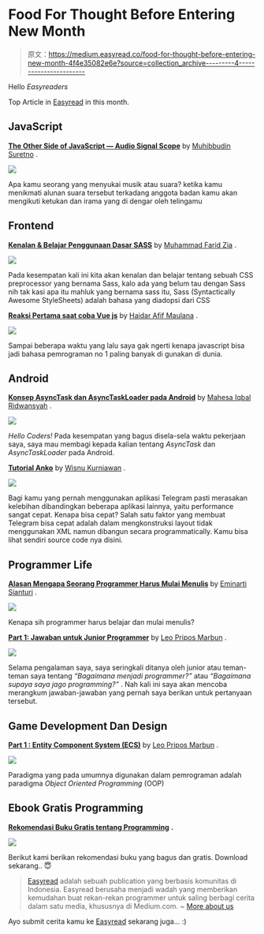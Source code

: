 # Food For Thought Before Entering New Month

> 原文：<https://medium.easyread.co/food-for-thought-before-entering-new-month-4f4e35082e6e?source=collection_archive---------4----------------------->

Hello *Easyreaders*

Top Article in [Easyread](https://medium.com/easyread) in this month.

## JavaScript

[**The Other Side of JavaScript — Audio Signal Scope**](https://medium.com/easyread/the-other-side-of-javascript-audio-analyzer-b640a55ebaa5) by [Muhibbudin Suretno](https://medium.com/u/a0a4edcc618d?source=post_page-----4f4e35082e6e--------------------------------) .

![](img/776123a9587329e359b03a91bfa54269.png)

Apa kamu seorang yang menyukai musik atau suara? ketika kamu menikmati alunan suara tersebut terkadang anggota badan kamu akan mengikuti ketukan dan irama yang di dengar oleh telingamu

## Frontend

[**Kenalan & Belajar Penggunaan Dasar SASS**](https://medium.com/easyread/kenalan-belajar-penggunaan-dasar-sass-9453ca64c991) by [Muhammad Farid Zia](https://medium.com/u/c26c3601c91e?source=post_page-----4f4e35082e6e--------------------------------) .

![](img/5a84ea041135103edeac92559e3c2a53.png)

Pada kesempatan kali ini kita akan kenalan dan belajar tentang sebuah CSS preprocessor yang bernama Sass, kalo ada yang belum tau dengan Sass nih tak kasi apa itu mahluk yang bernama sass itu, Sass (Syntactically Awesome StyleSheets) adalah bahasa yang diadopsi dari CSS

[**Reaksi Pertama saat coba Vue js**](https://medium.com/easyread/reaksi-pertama-saat-coba-vue-js-4c2c1fbbd75a) by [Haidar Afif Maulana](https://medium.com/u/631846fabf4?source=post_page-----4f4e35082e6e--------------------------------) .

![](img/51a3821c58381357a56385d5332ff661.png)

Sampai beberapa waktu yang lalu saya gak ngerti kenapa javascript bisa jadi bahasa pemrograman no 1 paling banyak di gunakan di dunia.

## Android

[**Konsep AsyncTask dan AsyncTaskLoader pada Android**](https://medium.com/easyread/konsep-asynctask-dan-asynctaskloader-pada-android-b5ba2744dcdb) by [Mahesa Iqbal Ridwansyah](https://medium.com/u/423a2702de9a?source=post_page-----4f4e35082e6e--------------------------------) .

![](img/5f342cfb7828e40de9eb786d7168f73d.png)

*Hello Coders!* Pada kesempatan yang bagus disela-sela waktu pekerjaan saya, saya mau membagi kepada kalian tentang *AsyncTask* dan *AsyncTaskLoader* pada Android.

[**Tutorial Anko**](https://medium.com/easyread/tutorial-anko-20f61992f965) by [Wisnu Kurniawan](https://medium.com/u/bf894addbcbc?source=post_page-----4f4e35082e6e--------------------------------) .

![](img/db391b3011ed619f0c8dab5f3716a938.png)

Bagi kamu yang pernah menggunakan aplikasi Telegram pasti merasakan kelebihan dibandingkan beberapa aplikasi lainnya, yaitu performance sangat cepat. Kenapa bisa cepat? Salah satu faktor yang membuat Telegram bisa cepat adalah dalam mengkonstruksi layout tidak menggunakan XML namun dibangun secara programmatically. Kamu bisa lihat sendiri source code nya disini.

## Programmer Life

[**Alasan Mengapa Seorang Programmer Harus Mulai Menulis**](https://medium.com/easyread/alasan-mengapa-seorang-programmer-harus-mulai-menulis-cfee75c11b45) by [Eminarti Sianturi](https://medium.com/u/c621a1e3a342?source=post_page-----4f4e35082e6e--------------------------------) .

![](img/d3cedbcc654f68d4f1738b1ac092f9cf.png)

Kenapa sih programmer harus belajar dan mulai menulis?

[**Part 1: Jawaban untuk Junior Programmer**](https://medium.com/easyread/part-1-jawaban-untuk-junior-programmer-43a62aded2ab) by [Leo Pripos Marbun](https://medium.com/u/ea9a874c360d?source=post_page-----4f4e35082e6e--------------------------------) .

![](img/429efad5649c5ceb551420c681fa11a6.png)

Selama pengalaman saya, saya seringkali ditanya oleh junior atau teman-teman saya tentang *“Bagaimana menjadi programmer?”* atau *“Bagaimana supaya saya jago programming?”* . Nah kali ini saya akan mencoba merangkum jawaban-jawaban yang pernah saya berikan untuk pertanyaan tersebut.

## Game Development Dan Design

[**Part 1 : Entity Component System (ECS)**](https://medium.com/easyread/part-1-entity-component-system-ecs-18f9a2d68bf9) by [Leo Pripos Marbun](https://medium.com/u/ea9a874c360d?source=post_page-----4f4e35082e6e--------------------------------) .

![](img/b2655f4637fafb3a0179cc32d1a31b53.png)

Paradigma yang pada umumnya digunakan dalam pemrograman adalah paradigma *Object Oriented Programming* (OOP)

## Ebook Gratis Programming

[**Rekomendasi Buku Gratis tentang Programming**](https://medium.com/easyread/ebook/home) **.**

![](img/1bd5f95b2958f21af0c1e1297ffdca3b.png)

Berikut kami berikan rekomendasi buku yang bagus dan gratis. Download sekarang.. 😇

> [Easyread](https://medium.com/easyread) adalah sebuah publication yang berbasis komunitas di Indonesia. Easyread berusaha menjadi wadah yang memberikan kemudahan buat rekan-rekan programmer untuk saling berbagi cerita dalam satu media, khususnya di Medium.com. ~ [More about us](https://medium.com/easyread/about-easyread-74b20960e180)

Ayo submit cerita kamu ke [Easyread](https://medium.com/easyread) sekarang juga… :)
